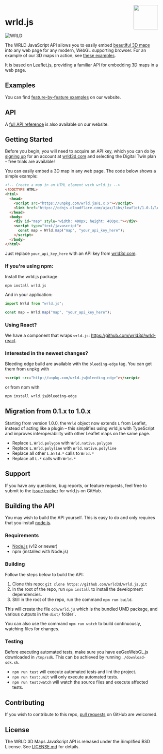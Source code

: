 <a href="https://www.wrld3d.com/">
    <img src="https://cdn2.wrld3d.com/wp-content/uploads/2017/04/WRLD_Blue.png"  align="right" height="80px" />
</a>

# wrld.js

![WRLD](https://cdn2.wrld3d.com/wp-content/uploads/2017/04/screenselection01.png)

The WRLD JavaScript API allows you to easily embed [beautiful 3D maps](https://www.wrld3d.com/) into any web page for any modern, WebGL supporting browser. For an example of our 3D maps in action, see [these examples](https://docs.wrld3d.com/wrld.js/latest/docs/examples/).

It is based on [Leaflet.js](http://leafletjs.com/), providing a familiar API for embedding 3D maps in a web page.

## Examples

You can find [feature-by-feature examples](https://www.wrld3d.com/wrld.js/examples/) on our website.

## API

A [full API reference](https://www.wrld3d.com/wrld.js/docs/) is also available on our website.

## Getting Started

Before you begin, you will need to acquire an API key, which you can do by [signing up](https://www.wrld3d.com/register/) for an account at [wrld3d.com](https://www.wrld3d.com) and selecting the Digital Twin plan - free trials are available!

You can easily embed a 3D map in any web page. The code below shows a simple example:

```html
<!-- Create a map in an HTML element with wrld.js -->
<!DOCTYPE HTML>
<html>
  <head>
    <script src="https://unpkg.com/wrld.js@1.x.x"></script>
    <link href="https://cdnjs.cloudflare.com/ajax/libs/leaflet/1.0.1/leaflet.css" rel="stylesheet" />
  </head>
  <body>
    <div id="map" style="width: 400px; height: 400px;"></div>
    <script type="text/javascript">
      const map = Wrld.map("map", "your_api_key_here");
    </script>
  </body>
</html>
```

Just replace `your_api_key_here` with an API key from [wrld3d.com](https://www.wrld3d.com/register/).

### If you're using npm:

Install the wrld.js package:

```terminal
npm install wrld.js 
```

And in your application:

```TypeScript
import Wrld from "wrld.js";

const map = Wrld.map("map", "your_api_key_here");
```

### Using React?

We have a component that wraps `wrld.js`: <https://github.com/wrld3d/wrld-react>.

### Interested in the newest changes?

Bleeding edge build are available with the `bleeding-edge` tag.
You can get them from unpkg with
```html
<script src="http://unpkg.com/wrld.js@bleeding-edge"></script>
```
or from npm with
```sh
npm install wrld.js@bleeding-edge
```

## Migration from 0.1.x to 1.0.x

Starting from version 1.0.0, the `Wrld` object now extends `L` from Leaflet, instead of acting like a plugin – this simplifies using wrld.js with TypeScript and improves interoperability with other Leaflet maps on the same page.

- Replace `L.Wrld.polygon` with `Wrld.native.polygon`
- Replace `L.Wrld.polyline` with `Wrld.native.polyline`
- Replace all other `L.Wrld.*` calls to `Wrld.*`
- Replace all `L.*` calls with `Wrld.*`

## Support

If you have any questions, bug reports, or feature requests, feel free to submit to the [issue tracker](https://github.com/wrld3d/wrld.js/issues) for wrld.js on GitHub.

## Building the API

You may wish to build the API yourself. This is easy to do and only requires that you install [node.js](https://nodejs.org/en/).

### Requirements

* [Node.js](https://nodejs.org/en/) (v12 or newer)
* npm (installed with Node.js)

### Building

Follow the steps below to build the API:

1.  Clone this repo: `git clone https://github.com/wrld3d/wrld.js.git`
2.  In the root of the repo, run `npm install` to install the development dependencies.
3.  Still in the root of the repo, run the command `npm run build`.

This will create the file `cdn/wrld.js` which is the bundled UMD package, and various outputs in the `dist/` folder`.

You can also use the command `npm run watch` to build continuously, watching files for changes.

### Testing

Before executing automated tests, make sure you have eeGeoWebGL.js downloaded in `/tmp/sdk`. This can be achieved by running `./download-sdk.sh`.

- `npm run test` will execute automated tests and lint the project.
- `npm run test:unit` will only execute automated tests.
- `npm run test:watch` will watch the source files and execute affected tests.

## Contributing

If you wish to contribute to this repo, [pull requests](https://github.com/wrld3d/wrld.js) on GitHub are welcomed.

## License

The WRLD 3D Maps JavaScript API is released under the Simplified BSD License. See [LICENSE.md](https://github.com/wrld3d/wrld.js/blob/master/LICENSE.md) for details.
